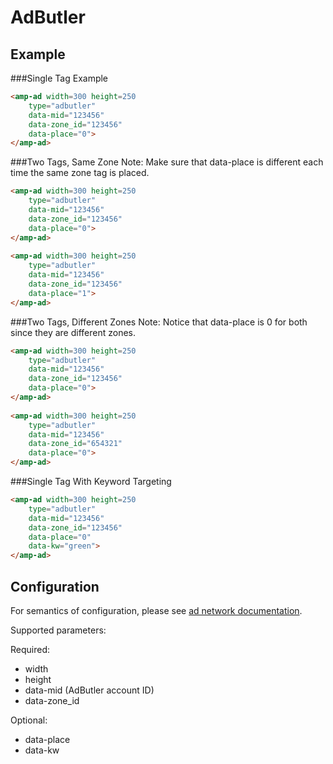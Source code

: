 <!---
Copyright 2015 The AMP HTML Authors. All Rights Reserved.

Licensed under the Apache License, Version 2.0 (the "License");
you may not use this file except in compliance with the License.
You may obtain a copy of the License at

      http://www.apache.org/licenses/LICENSE-2.0

Unless required by applicable law or agreed to in writing, software
distributed under the License is distributed on an "AS-IS" BASIS,
WITHOUT WARRANTIES OR CONDITIONS OF ANY KIND, either express or implied.
See the License for the specific language governing permissions and
limitations under the License.
-->

# AdButler

## Example

###Single Tag Example

```html
<amp-ad width=300 height=250
    type="adbutler"
    data-mid="123456"
    data-zone_id="123456"
    data-place="0">
</amp-ad>
```

###Two Tags, Same Zone
Note: Make sure that data-place is different each time the same zone tag is placed.
```html
<amp-ad width=300 height=250
    type="adbutler"
    data-mid="123456"
    data-zone_id="123456"
    data-place="0">
</amp-ad>
    
<amp-ad width=300 height=250
    type="adbutler"
    data-mid="123456"
    data-zone_id="123456"
    data-place="1">
</amp-ad>
```

###Two Tags, Different Zones
Note: Notice that data-place is 0 for both since they are different zones.
```html
<amp-ad width=300 height=250
    type="adbutler"
    data-mid="123456"
    data-zone_id="123456"
    data-place="0">
</amp-ad>
    
<amp-ad width=300 height=250
    type="adbutler"
    data-mid="123456"
    data-zone_id="654321"
    data-place="0">
</amp-ad>
```

###Single Tag With Keyword Targeting
```html
<amp-ad width=300 height=250
    type="adbutler"
    data-mid="123456"
    data-zone_id="123456"
    data-place="0"
    data-kw="green">
</amp-ad>
```
## Configuration

For semantics of configuration, please see [ad network documentation](https://www.adblade.com/doc/publisher-solutions).

Supported parameters:

Required:
- width
- height
- data-mid (AdButler account ID)
- data-zone_id

Optional:
- data-place
- data-kw
